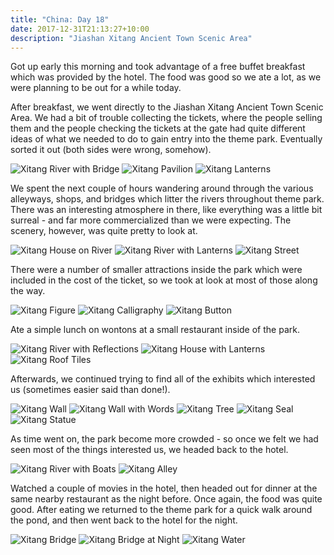 ```yaml
---
title: "China: Day 18"
date: 2017-12-31T21:13:27+10:00
description: "Jiashan Xitang Ancient Town Scenic Area"
---
```

Got up early this morning and took advantage of a free buffet breakfast which was provided by the hotel. The food was good so we ate a lot, as we were planning to be out for a while today.

After breakfast, we went directly to the Jiashan Xitang Ancient Town Scenic Area. We had a bit of trouble collecting the tickets, where the people selling them and the people checking the tickets at the gate had quite different ideas of what we needed to do to gain entry into the theme park. Eventually sorted it out (both sides were wrong, somehow).

![Xitang River with Bridge](/images/xitang-river-with-bridge.jpg)
![Xitang Pavilion](/images/xitang-pavilion.jpg)
![Xitang Lanterns](/images/xitang-lanterns.jpg)

We spent the next couple of hours wandering around through the various alleyways, shops, and bridges which litter the rivers throughout theme park. There was an interesting atmosphere in there, like everything was a little bit surreal - and far more commercialized than we were expecting. The scenery, however, was quite pretty to look at.

![Xitang House on River](/images/xitang-house-on-river.jpg)
![Xitang River with Lanterns](/images/xitang-river-with-lanterns.jpg)
![Xitang Street](/images/xitang-street.jpg)

There were a number of smaller attractions inside the park which were included in the cost of the ticket, so we took at look at most of those along the way.

![Xitang Figure](/images/xitang-figure.jpg)
![Xitang Calligraphy](/images/xitang-calligraphy.jpg)
![Xitang Button](/images/xitang-button.jpg)

Ate a simple lunch on wontons at a small restaurant inside of the park.

![Xitang River with Reflections](/images/xitang-river-with-reflections.jpg)
![Xitang House with Lanterns](/images/xitang-house-with-lanterns.jpg)
![Xitang Roof Tiles](/images/xitang-roof-tiles.jpg)

Afterwards, we continued trying to find all of the exhibits which interested us (sometimes easier said than done!).

![Xitang Wall](/images/xitang-wall.jpg)
![Xitang Wall with Words](/images/xitang-wall-with-words.jpg)
![Xitang Tree](/images/xitang-tree.jpg)
![Xitang Seal](/images/xitang-seal.jpg)
![Xitang Statue](/images/xitang-statue.jpg)

As time went on, the park become more crowded - so once we felt we had seen most of the things interested us, we headed back to the hotel.

![Xitang River with Boats](/images/xitang-river-with-boats.jpg)
![Xitang Alley](/images/xitang-alley.jpg)

Watched a couple of movies in the hotel, then headed out for dinner at the same nearby restaurant as the night before. Once again, the food was quite good. After eating we returned to the theme park for a quick walk around the pond, and then went back to the hotel for the night.

![Xitang Bridge](/images/xitang-bridge.jpg)
![Xitang Bridge at Night](/images/xitang-bridge-at-night.jpg)
![Xitang Water](/images/xitang-water.jpg)
